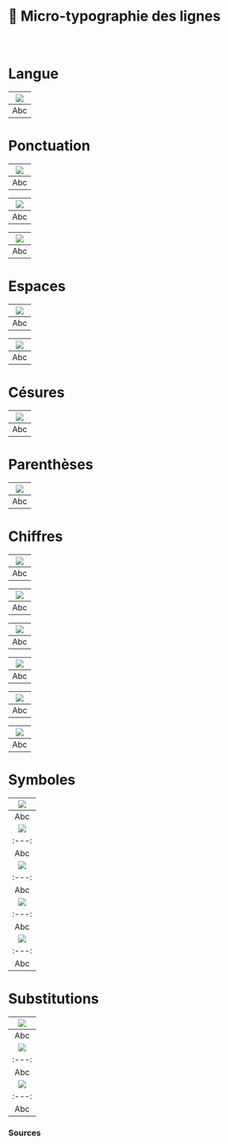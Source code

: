 # 🦠 Micro-typographie des lignes

  
### &nbsp;

# Langue  

|![](links/1-Micro-typo3.gif) |
|:---:|
| Abc | 

# Ponctuation  

|![](links/1-Micro-typo10.gif) |
|:---:|
| Abc | 

|![](links/1-Micro-typo15.gif) |
|:---:|
| Abc | 

|![](links/1-Micro-typo18.gif) |
|:---:|
| Abc | 

# Espaces  

|![](links/1-Micro-typo21.gif) |
|:---:|
| Abc | 

|![](links/1-Micro-typo25.gif) |
|:---:|
| Abc | 

# Césures  

|![](links/1-Micro-typo31.gif) |
|:---:|
| Abc | 

# Parenthèses  

|![](links/1-Micro-typo35.gif) |
|:---:|
| Abc | 

# Chiffres  

|![](links/1-Micro-typo38.gif) |
|:---:|
| Abc | 

|![](links/1-Micro-typo44.gif) |
|:---:|
| Abc | 

|![](links/1-Micro-typo47.gif) |
|:---:|
| Abc | 

|![](links/1-Micro-typo50.gif) |
|:---:|
| Abc | 

|![](links/1-Micro-typo57.gif) |
|:---:|
| Abc | 

|![](links/1-Micro-typo63.gif) |
|:---:|
| Abc | 

# Symboles   

|![](links/1-Micro-typo68.gif) |
|:---:|
| Abc | 
|![](links/1-Micro-typo70.gif) |
|:---:|
| Abc | 
|![](links/1-Micro-typo72.gif) |
|:---:|
| Abc | 
|![](links/1-Micro-typo74.gif) |
|:---:|
| Abc | 
|![](links/1-Micro-typo76.gif) |
|:---:|
| Abc |

# Substitutions  

|![](links/1-Micro-typo79.gif) |
|:---:|
| Abc | 
|![](links/1-Micro-typo81.gif) |
|:---:|
| Abc | 
|![](links/1-Micro-typo83.gif) |
|:---:|
| Abc |



### Sources

<!-- - **Prénom Nom**  
  *Titre*, 0000 -->

<!-- [^1]: Adrian Frutiger, *Type, Sign, Symbol*, 1980 -->

